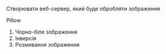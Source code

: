 Створювати веб-сервер, який буде обробляти зображення

Pillow

1) Чорно-біле зображення
2) Інверсія
3) Розмивання зображення

